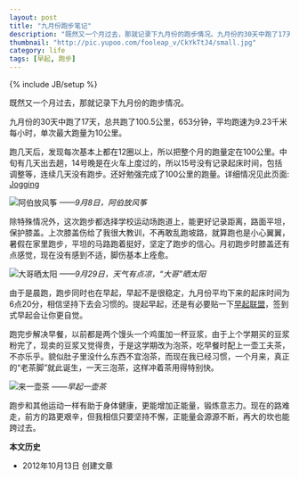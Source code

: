 ```yaml
---
layout: post
title: "九月份跑步笔记"
description: "既然又一个月过去，那就记录下九月份的跑步情况。九月份的30天中跑了17天，总共跑了100.5公里，653分钟，平均跑速为9.23千米每小时，单次最大跑量为10公里。"
thumbnail: "http://pic.yupoo.com/fooleap_v/CkYkTtJ4/small.jpg"
category: life
tags: [早起, 跑步]
---
```

{% include JB/setup %}

既然又一个月过去，那就记录下九月份的跑步情况。

九月份的30天中跑了17天，总共跑了100.5公里，653分钟，平均跑速为9.23千米每小时，单次最大跑量为10公里。

跑几天后，发现每次基本上都在12圈以上，所以把整个月的跑量定在100公里。中旬有几天出去趟，14号晚是在火车上度过的，所以15号没有记录起床时间，包括调整等，连续几天没有跑步。还好勉强完成了100公里的跑量。详细情况见此页面: [Jogging](/jogging.html)
		
![阿伯放风筝](http://pic.yupoo.com/fooleap_v/CkYkTtJ4/3PtQ0.jpg)
*——9月8日，阿伯放风筝*

除特殊情况外，这次跑步都选择学校运动场跑道上，能更好记录距离，路面平坦，保护膝盖。上次膝盖伤给了我很大教训，不再敢乱跑坡路，就算跑也是小心翼翼，暑假在家里跑步，平坦的马路跑着挺好，坚定了跑步的信心。月初跑步时膝盖还有点感觉，现在没有感到不适，脚伤基本上痊愈。

![大哥晒太阳](http://pic.yupoo.com/fooleap_v/CkYkTYjO/TQBf3.jpg)
*——9月29日，天气有点凉，“大哥”晒太阳*

由于是晨跑，跑步同时也在早起，早起不是很稳定，九月份平均下来的起床时间为6点20分，相信坚持下去会习惯的。提起早起，还是有必要贴一下[早起联盟](http://www.amybox.com/invite?code=5079429e14b74)，签到式早起会让你更自觉。

跑完步解决早餐，以前都是两个馒头一个鸡蛋加一杯豆浆，由于上个学期买的豆浆粉完了，现卖的豆浆又觉得贵，于是这学期改为泡茶，吃早餐时配上一壶工夫茶，不亦乐乎。貌似肚子里没什么东西不宜泡茶，而现在我已经习惯，一个月来，真正的“老茶脚”就此诞生，一天三泡茶，这样冲着茶用得特别快。

![来一壶茶](http://pic.yupoo.com/fooleap_v/CkYkU9Nz/OYYot.jpg)
*——早起一壶茶*

跑步和其他运动一样有助于身体健康，更能增加正能量，锻炼意志力。现在的路难走，前方的路更艰辛，但我相信只要坚持不懈，正能量会源源不断，再大的坎也能跨过去。

**本文历史**

* 2012年10月13日 创建文章

